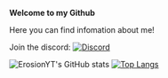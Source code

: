 **Welcome to my Github**


Here you can find infomation about me! 

Join the discord: [![Discord](https://img.shields.io/discord/330850307607363585?logo=discord)](https://discord.gg/EawuF4BPU7)

![ErosionYT's GitHub stats](https://github-readme-stats.vercel.app/api?username=ErosionYT&show_icons=true&theme=tokyonight)
[![Top Langs](https://github-readme-stats.vercel.app/api/top-langs/?username=ErosionYT)](https://github.com/ErosionYT/github-readme-stats)
